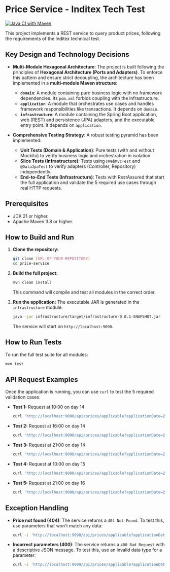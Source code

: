 # Price Service - Inditex Tech Test

[![Java CI with Maven](https://github.com/YOUR_USERNAME/YOUR_REPOSITORY/actions/workflows/build.yml/badge.svg)](https://github.com/YOUR_USERNAME/YOUR_REPOSITORY/actions/workflows/build.yml)

This project implements a REST service to query product prices, following the requirements of the Inditex technical test.

## Key Design and Technology Decisions

* **Multi-Module Hexagonal Architecture**: The project is built following the principles of **Hexagonal Architecture (Ports and Adapters)**. To enforce this pattern and ensure strict decoupling, the architecture has been implemented in a **multi-module Maven structure**:
    * **`domain`**: A module containing pure business logic with no framework dependencies. Its `pom.xml` forbids coupling with the infrastructure.
    * **`application`**: A module that orchestrates use cases and handles framework responsibilities like transactions. It depends on `domain`.
    * **`infrastructure`**: A module containing the Spring Boot application, web (REST) and persistence (JPA) adapters, and the executable entry point. It depends on `application`.

* **Comprehensive Testing Strategy**: A robust testing pyramid has been implemented:
    * **Unit Tests (Domain & Application)**: Pure tests (with and without Mockito) to verify business logic and orchestration in isolation.
    * **Slice Tests (Infrastructure)**: Tests using `@WebMvcTest` and `@DataJpaTest` to verify adapters (Controller, Repository) independently.
    * **End-to-End Tests (Infrastructure)**: Tests with RestAssured that start the full application and validate the 5 required use cases through real HTTP requests.

## Prerequisites

* JDK 21 or higher.
* Apache Maven 3.8 or higher.

## How to Build and Run

1.  **Clone the repository:**
    ```bash
    git clone [URL-OF-YOUR-REPOSITORY]
    cd price-service
    ```

2.  **Build the full project:**
    ```bash
    mvn clean install
    ```
    This command will compile and test all modules in the correct order.

3.  **Run the application:**
    The executable JAR is generated in the `infrastructure` module.
    ```bash
    java -jar infrastructure/target/infrastructure-0.0.1-SNAPSHOT.jar
    ```
    The service will start on `http://localhost:9090`.

## How to Run Tests

To run the full test suite for all modules:
```bash
mvn test
```

## API Request Examples

Once the application is running, you can use `curl` to test the 5 required validation cases:

* **Test 1:** Request at 10:00 on day 14
    ```bash
    curl 'http://localhost:9090/api/prices/applicable?applicationDate=2020-06-14T10:00:00&productId=35455&brandId=1'
    ```

* **Test 2:** Request at 16:00 on day 14
    ```bash
    curl 'http://localhost:9090/api/prices/applicable?applicationDate=2020-06-14T16:00:00&productId=35455&brandId=1'
    ```

* **Test 3:** Request at 21:00 on day 14
    ```bash
    curl 'http://localhost:9090/api/prices/applicable?applicationDate=2020-06-14T21:00:00&productId=35455&brandId=1'
    ```

* **Test 4:** Request at 10:00 on day 15
    ```bash
    curl 'http://localhost:9090/api/prices/applicable?applicationDate=2020-06-15T10:00:00&productId=35455&brandId=1'
    ```

* **Test 5:** Request at 21:00 on day 16
    ```bash
    curl 'http://localhost:9090/api/prices/applicable?applicationDate=2020-06-16T21:00:00&productId=35455&brandId=1'
    ```

## Exception Handling

* **Price not found (404)**: The service returns a `404 Not Found`. To test this, use parameters that won't match any data:
    ```bash
    curl -i 'http://localhost:9090/api/prices/applicable?applicationDate=2023-01-01T10:00:00&productId=99999&brandId=1'
    ```

* **Incorrect parameters (400)**: The service returns a `400 Bad Request` with a descriptive JSON message. To test this, use an invalid data type for a parameter:
    ```bash
    curl -i 'http://localhost:9090/api/prices/applicable?applicationDate=2020-06-14T10:00:00&productId=not-a-number&brandId=1'
    